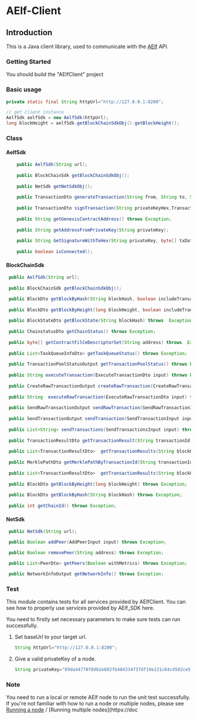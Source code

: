 # AElf-Client

## Introduction

This is a Java client library, used to communicate with the [AElf](https://github.com/AElfProject/AElf)  API.

### Getting Started

You should build the "AElfClient" project 

### Basic usage

``` JAVA
private static final String httpUrl="http://127.0.0.1:8200";

// get client instance
AelfSdk aelfSdk = new AelfSdk(httpUrl);
long blockHeight = aelfSdk.getBlockChainSdkObj().getBlockHeight();
```

### Class

#### AelfSdk
``` JAVA
    public AelfSdk(String url);
    
    public BlockChainSdk getBlockChainSdkObj();
    
    public NetSdk getNetSdkObj();
    
    public TransactionDto generateTransaction(String from, String to, String methodName, String params) throws Exception;
    
    public TransactionDto signTransaction(String privateKeyHex,TransactionDto transaction);
     
    public String getGenesisContractAddress() throws Exception;
    
    public String getAddressFromPrivateKey(String privateKey);
    
    public String GetSignatureWithToHex(String privateKey, byte[] txData) throws Exception;
    
    public boolean isConnected();
 ```   
####

#### BlockChainSdk

``` JAVA
 public AelfSdk(String url);
 
 public BlockChainSdk getBlockChainSdkObj();

 public BlockDto getBlockByHash(String blockHash, boolean includeTransactions) throws Exception;
 
 public BlockDto getBlockByHeight(long blockHeight, boolean includeTransactions) throws Exception;
 
 public BlockStateDto getBlockState(String blockHash) throws  Exception;
 
 public ChainstatusDto getChainStatus() throws Exception;
 
 public byte[] getContractFilCeDescriptorSet(String address) throws  Exception;
 
 public List<TaskQueueInfoDto> getTaskQueueStatus() throws Exception;
 
 public TransactionPoolStatusOutput getTransactionPoolStatus() throws Exception;
 
 public String executeTransaction(ExecuteTransactionDto input) throws Exception;
 
 public CreateRawTransactionOutput createRawTransaction(CreateRawTransactionInput input) throws Exception;
 
 public String  executeRawTransaction(ExecuteRawTransactionDto input) throws Exception;
 
 public SendRawTransactionOutput sendRawTransaction(SendRawTransactionInput input) throws Exception;
 
 public SendTransactionOutput sendTransaction(SendTransactionInput input) throws Exception;
 
 public List<String> sendTransactions(SendTransactionsInput input) throws Exception;
 
 public TransactionResultDto getTransactionResult(String transactionId) throws Exception;
 
 public List<TransactionResultDto>  getTransactionResults(String blockHash, int offset,int limit) throws Exception;
 
 public MerklePathDto getMerklePathByTransactionId(String transactionId) throws Exception;
 
 public List<TransactionResultDto>  getTransactionResults(String blockHash) throws Exception;
 
 public BlockDto getBlockByHeight(long blockHeight) throws Exception;
 
 public BlockDto getBlockByHash(String blockHash) throws Exception;
 
 public int getChainId() throws Exception;
```

#### NetSdk

``` JAVA
 public NetSdk(String url);

 public Boolean addPeer(AddPeerInput input) throws Exception;

 public Boolean removePeer(String address) throws Exception;

 public List<PeerDto> getPeers(Boolean withMetrics) throws Exception;

 public NetworkInfoOutput getNetworkInfo() throws Exception;

```


### Test

This module contains tests for all services provided by AElfClient. You can see how to properly use services provided by AElf_SDK here.

You need to firstly set necessary parameters to make sure tests can run successfully.

1. Set baseUrl to your target url.

   ``` JAVA
   String httpUrl="http://127.0.0.1:8200";
   ```

2. Give a valid privateKey of a node.

   ``` JAVA
   String privateKey="09da44778f8db2e602fb484334f37df19e221c84c4582ce5b7770ccfbc3ddbef";
   ```

### Note

You need to run a local or remote AElf node to run the unit test successfully. If you're not familiar with how to run a node or multiple nodes, please see [Running a node](https://docs.aelf.io/v/dev/main/main/run-node) / [Running multiple nodes](https://doc